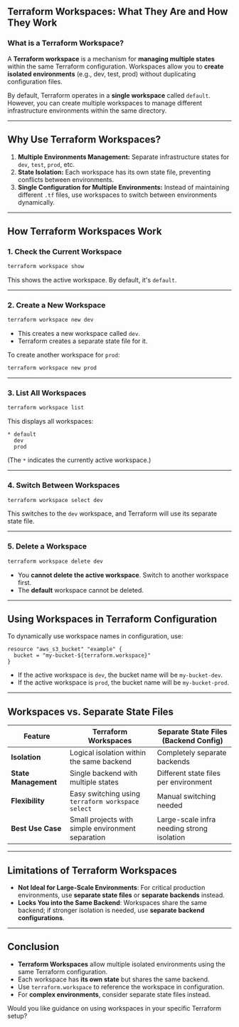 ## **Terraform Workspaces: What They Are and How They Work**

### **What is a Terraform Workspace?**
A **Terraform workspace** is a mechanism for **managing multiple states** within the same Terraform configuration. Workspaces allow you to **create isolated environments** (e.g., dev, test, prod) without duplicating configuration files.

By default, Terraform operates in a **single workspace** called `default`. However, you can create multiple workspaces to manage different infrastructure environments within the same directory.

---

## **Why Use Terraform Workspaces?**
1. **Multiple Environments Management:** Separate infrastructure states for `dev`, `test`, `prod`, etc.
2. **State Isolation:** Each workspace has its own state file, preventing conflicts between environments.
3. **Single Configuration for Multiple Environments:** Instead of maintaining different `.tf` files, use workspaces to switch between environments dynamically.

---

## **How Terraform Workspaces Work**
### **1. Check the Current Workspace**
```sh
terraform workspace show
```
This shows the active workspace. By default, it's `default`.

---

### **2. Create a New Workspace**
```sh
terraform workspace new dev
```
- This creates a new workspace called `dev`.
- Terraform creates a separate state file for it.

To create another workspace for `prod`:
```sh
terraform workspace new prod
```

---

### **3. List All Workspaces**
```sh
terraform workspace list
```
This displays all workspaces:
```
* default
  dev
  prod
```
(The `*` indicates the currently active workspace.)

---

### **4. Switch Between Workspaces**
```sh
terraform workspace select dev
```
This switches to the `dev` workspace, and Terraform will use its separate state file.

---

### **5. Delete a Workspace**
```sh
terraform workspace delete dev
```
- You **cannot delete the active workspace**. Switch to another workspace first.
- The **default** workspace cannot be deleted.

---

## **Using Workspaces in Terraform Configuration**
To dynamically use workspace names in configuration, use:

```hcl
resource "aws_s3_bucket" "example" {
  bucket = "my-bucket-${terraform.workspace}"
}
```
- If the active workspace is `dev`, the bucket name will be `my-bucket-dev`.
- If the active workspace is `prod`, the bucket name will be `my-bucket-prod`.

---

## **Workspaces vs. Separate State Files**
| Feature | Terraform Workspaces | Separate State Files (Backend Config) |
|---------|----------------------|----------------------------------|
| **Isolation** | Logical isolation within the same backend | Completely separate backends |
| **State Management** | Single backend with multiple states | Different state files per environment |
| **Flexibility** | Easy switching using `terraform workspace select` | Manual switching needed |
| **Best Use Case** | Small projects with simple environment separation | Large-scale infra needing strong isolation |

---

## **Limitations of Terraform Workspaces**
- **Not Ideal for Large-Scale Environments**: For critical production environments, use **separate state files** or **separate backends** instead.
- **Locks You into the Same Backend**: Workspaces share the same backend; if stronger isolation is needed, use **separate backend configurations**.

---

## **Conclusion**
- **Terraform Workspaces** allow multiple isolated environments using the same Terraform configuration.
- Each workspace has **its own state** but shares the same backend.
- Use `terraform.workspace` to reference the workspace in configuration.
- For **complex environments**, consider separate state files instead.

Would you like guidance on using workspaces in your specific Terraform setup?